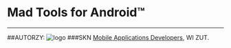 Mad Tools for Android™
==========
----------------
##AUTORZY:
![logo](http://www.mad.zut.edu.pl/images/logo-mini.png)
###SKN [Mobile Applications Developers](http://www.mad.zut.edu.pl/news.php), WI ZUT.


